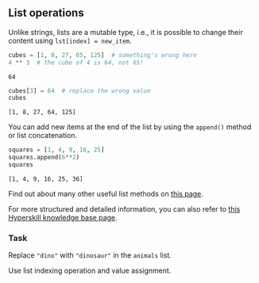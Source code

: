 ## List operations

Unlike strings, lists are a mutable type, i.e., it is possible to
change their content using `lst[index] = new_item`.

```python
cubes = [1, 8, 27, 65, 125]  # something's wrong here
4 ** 3  # the cube of 4 is 64, not 65!
```
```text
64
```
```python
cubes[3] = 64  # replace the wrong value
cubes
```
```text
[1, 8, 27, 64, 125]
```

You can add new items at the end of the list by using the `append()` method or 
list concatenation. 

```python
squares = [1, 4, 9, 16, 25]
squares.append(6**2)
squares
```
```text
[1, 4, 9, 16, 25, 36]
```
  
Find out about many other useful list methods on <a href="https://docs.python.org/3/tutorial/datastructures.html#more-on-lists">this page</a>.

For more structured and detailed information, you can also refer to [this Hyperskill knowledge base page](https://hyperskill.org/learn/step/6031?utm_source=jba&utm_medium=jba_courses_links).

### Task
Replace `"dino"` with `"dinosaur"` in the `animals` list.  
<div class='hint'>Use list indexing operation and value assignment.</div>
